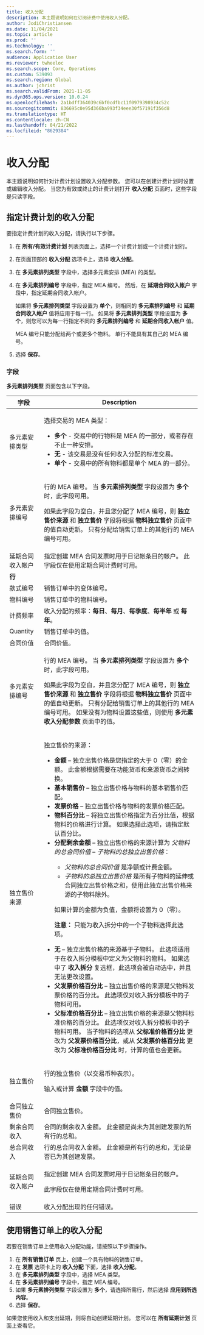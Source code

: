 ```yaml
---
title: 收入分配
description: 本主题说明如何在订阅计费中使用收入分配。
author: JodiChristiansen
ms.date: 11/04/2021
ms.topic: article
ms.prod: ''
ms.technology: ''
ms.search.form: ''
audience: Application User
ms.reviewer: twheeloc
ms.search.scope: Core, Operations
ms.custom: 539093
ms.search.region: Global
ms.author: jchrist
ms.search.validFrom: 2021-11-05
ms.dyn365.ops.version: 10.0.24
ms.openlocfilehash: 2a1bdff364039c6bf0cdfbc11f0979398934c52c
ms.sourcegitcommit: 836695c0e95d366ba993f34eee30f57191f356d8
ms.translationtype: HT
ms.contentlocale: zh-CN
ms.lasthandoff: 04/21/2022
ms.locfileid: "8629384"
---
```

# <a name="revenue-allocation"></a>收入分配

本主题说明如何针对计费计划设置收入分配参数。 您可以在创建计费计划时设置或编辑收入分配。 当您为有效或终止的计费计划打开 **收入分配** 页面时，这些字段是只读字段。

## <a name="specify-the-revenue-allocation-for-a-billing-schedule"></a>指定计费计划的收入分配

要指定计费计划的收入分配，请执行以下步骤。

1. 在 **所有/有效计费计划** 列表页面上，选择一个计费计划或一个计费计划行。
2. 在页面顶部的 **收入分配** 选项卡上，选择 **收入分配**。
3. 在 **多元素排列类型** 字段中，选择多元素安排 (MEA) 的类型。
4. 在 **多元素排列编号** 字段中，指定 MEA 编号。 然后，在 **延期合同收入帐户** 字段中，指定延期合同收入帐户。

    如果将 **多元素排列类型** 字段设置为 **单个**，则相同的 **多元素排列编号** 和 **延期合同收入帐户** 值将应用于每一行。 如果将 **多元素排列类型** 字段设置为 **多个**，则您可以为每一行指定不同的 **多元素排列编号** 和 **延期合同收入帐户** 值。
    
    MEA 编号只能分配给两个或更多个物料。 单行不能具有其自己的 MEA 编号。

5. 选择 **保存**。

### <a name="fields"></a>字段

**多元素排列类型** 页面包含以下字段。

| 字段 | Description |
|---|---| 
| 多元素安排类型 | <p>选择交易的 MEA 类型：</p><ul><li>**多个** - 交易中的行物料是 MEA 的一部分，或者存在不止一种安排。</li><li>**无** - 该交易是没有任何收入分配的标准交易。</li><li>**单个** - 交易中的所有物料都是单个 MEA 的一部分。</li></ul> |
| 多元素安排编号 | <p>行的 MEA 编号。 当 **多元素排列类型** 字段设置为 **多个** 时，此字段可用。</p><p>如果此字段为空白，并且您分配了 MEA 编号，则 **独立售价来源** 和 **独立售价** 字段将根据 **物料独立售价** 页面中的值自动更新。 只有分配给销售订单上的其他行的 MEA 编号可用。</p> |
| 延期合同收入帐户 | 指定创建 MEA 合同发票时用于日记帐条目的帐户。 此字段仅在使用定期合同计费时可用。 |
| **行** | |
| 款式编号 | 销售订单中的变体编号。 |
| 物料编号 | 销售订单中的物料编号。 |
| 计费频率 | 收入分配的频率：**每日**、**每月**、**每季度**、**每半年** 或 **每年**。 |
| Quantity | 销售订单中的值。 |
| 合同价值 | 合同价值。 |
| 多元素安排编号 | <p>行的 MEA 编号。 当 **多元素排列类型** 字段设置为 **多个** 时，此字段可用。</p><p>如果此字段为空白，并且您分配了 MEA 编号，则 **独立售价来源** 和 **独立售价** 字段将根据 **物料独立售价** 页面中的值自动更新。 只有分配给销售订单上的其他行的 MEA 编号可用。 如果没有为物料设置这些值，则使用 **多元素收入分配参数** 页面中的值。</p> | 
| 独立售价来源 | <p>独立售价的来源：</p><ul><li>**金额** – 独立出售价格是您指定的大于 0（零）的金额。 此金额根据需要在功能货币和来源货币之间转换。</li><li>**基本销售价** – 独立出售价格与物料的基本销售价匹配。</li><li>**发票价格** – 独立出售价格与物料的发票价格匹配。</li><li>**物料百分比** – 将独立出售价格指定为百分比值，根据物料的价格进行计算。 如果选择此选项，请指定默认百分比。</li><li>**分配剩余金额** – 独立出售价格的来源计算为 *父物料的总合同价值* – *子物料的总独立出售价格*：</p><ul><li>*父物料的总合同价值* 是净额或计费金额。</li><li>*子物料的总独立出售价格* 是所有子物料的延伸或合同独立出售价格之和，使用此独立出售价格来源的子物料除外。</li></ul><p>如果计算的金额为负值，金额将设置为 0（零）。</p><p>**注意：** 只能为收入拆分中的一个子物料选择此选项。</p></li><li>**无** – 独立出售价格的来源基于子物料。 此选项适用于在收入拆分模板中定义为父物料的物料。 如果选中了 **收入拆分** 复选框，此选项会被自动选中，并且无法更改设置。</li><li>**父发票价格百分比** – 独立出售价格的来源是父物料发票价格的百分比。 此选项仅对收入拆分模板中的子物料可用。</li><li>**父标准价格百分比** – 独立出售价格的来源是父物料标准价格的百分比。 此选项仅对收入拆分模板中的子物料可用。 当子物料的选项从 **父标准价格百分比** 更改为 **父发票价格百分比**，或从 **父发票价格百分比** 更改为 **父标准价格百分比** 时，计算的值也会更新。</li></ul> |
| 独立售价 | <p>行的独立售价（以交易币种表示）。</p><p>输入或计算 **金额** 字段中的值。</p> |
| 合同独立售价 | 合同独立售价。 |
| 剩余合同收入 | 合同的剩余收入金额。 此金额是尚未为其创建发票的所有行的总和。 |
| 总合同收入 | 行的总合同收入金额。 此金额是所有行的总和，无论是否已为其创建发票。 |
| 延期合同收入帐户 | <p>指定创建 MEA 合同发票时用于日记帐条目的帐户。</p><p>此字段仅在使用定期合同计费时可用。</p> |
| 错误 | 收入分配出现的任何错误。 |

## <a name="use-revenue-allocation-on-a-sales-order"></a>使用销售订单上的收入分配

若要在销售订单上使用收入分配功能，请按照以下步骤操作。

1. 在 **所有销售订单** 页上，创建一个具有物料的销售订单。
2. 在 **发票** 选项卡上的 **收入分配** 下面，选择 **收入分配**。
3. 在 **多元素排列类型** 字段中，选择 MEA 类型。
4. 在 **多元素排列编号** 字段中，指定 MEA 编号。
5. 如果 **多元素排列类型** 字段设置为 **多个**，请选择所需行，然后选择 **应用到所选内容**。
6. 选择 **保存**。

如果您使用收入和支出延期，则将自动创建延期计划。 您可以在 **所有延期计划** 页面上查看它。
